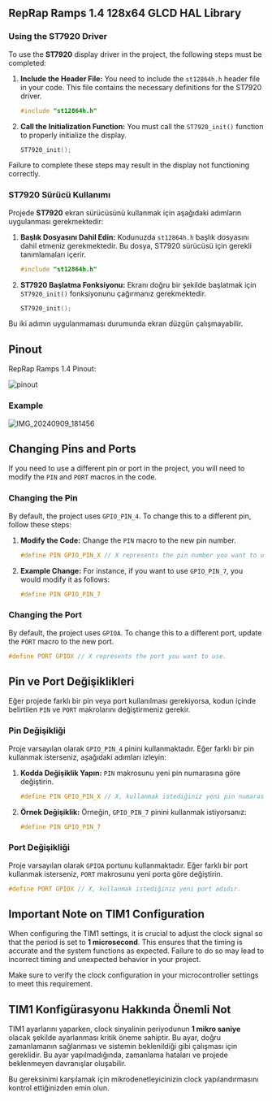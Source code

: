 ## RepRap Ramps 1.4 128x64 GLCD HAL Library
### Using the ST7920 Driver

To use the **ST7920** display driver in the project, the following steps must be completed:

1. **Include the Header File:**
    You need to include the `st12864h.h` header file in your code. This file contains the necessary definitions for the ST7920 driver.
    ```c
    #include "st12864h.h"
    ```

2. **Call the Initialization Function:**
    You must call the `ST7920_init()` function to properly initialize the display.
    ```c
    ST7920_init();
    ```

Failure to complete these steps may result in the display not functioning correctly.

### ST7920 Sürücü Kullanımı

Projede **ST7920** ekran sürücüsünü kullanmak için aşağıdaki adımların uygulanması gerekmektedir:

1. **Başlık Dosyasını Dahil Edin:**
    Kodunuzda `st12864h.h` başlık dosyasını dahil etmeniz gerekmektedir. Bu dosya, ST7920 sürücüsü için gerekli tanımlamaları içerir.
    ```c
    #include "st12864h.h"
    ```

2. **ST7920 Başlatma Fonksiyonu:**
    Ekranı doğru bir şekilde başlatmak için `ST7920_init()` fonksiyonunu çağırmanız gerekmektedir.
    ```c
    ST7920_init();
    ```

Bu iki adımın uygulanmaması durumunda ekran düzgün çalışmayabilir.

## Pinout

RepRap Ramps 1.4 Pinout:

![pinout](https://github.com/user-attachments/assets/5bc935df-f9ba-491c-8267-bfa0ca309795)

### Example
![IMG_20240909_181456](https://github.com/user-attachments/assets/9c7de2f1-c374-4b9a-bf01-c3bcca995ca0)
## Changing Pins and Ports

If you need to use a different pin or port in the project, you will need to modify the `PIN` and `PORT` macros in the code.

### Changing the Pin

By default, the project uses `GPIO_PIN_4`. To change this to a different pin, follow these steps:

1. **Modify the Code:** Change the `PIN` macro to the new pin number.
    ```c
    #define PIN GPIO_PIN_X // X represents the pin number you want to use.
    ```

2. **Example Change:** For instance, if you want to use `GPIO_PIN_7`, you would modify it as follows:
    ```c
    #define PIN GPIO_PIN_7
    ```

### Changing the Port

By default, the project uses `GPIOA`. To change this to a different port, update the `PORT` macro to the new port.
```c
#define PORT GPIOX // X represents the port you want to use.
```

## Pin ve Port Değişiklikleri

Eğer projede farklı bir pin veya port kullanılması gerekiyorsa, kodun içinde belirtilen `PIN` ve `PORT` makrolarını değiştirmeniz gerekir.

### Pin Değişikliği

Proje varsayılan olarak `GPIO_PIN_4` pinini kullanmaktadır. Eğer farklı bir pin kullanmak isterseniz, aşağıdaki adımları izleyin:

1. **Kodda Değişiklik Yapın:** `PIN` makrosunu yeni pin numarasına göre değiştirin.
    ```c
    #define PIN GPIO_PIN_X // X, kullanmak istediğiniz yeni pin numarasıdır.
    ```

2. **Örnek Değişiklik:** Örneğin, `GPIO_PIN_7` pinini kullanmak istiyorsanız:
    ```c
    #define PIN GPIO_PIN_7
    ```

### Port Değişikliği

Proje varsayılan olarak `GPIOA` portunu kullanmaktadır. Eğer farklı bir port kullanmak isterseniz, `PORT` makrosunu yeni porta göre değiştirin.
```c
#define PORT GPIOX // X, kullanmak istediğiniz yeni port adıdır.
```
## Important Note on TIM1 Configuration

When configuring the TIM1 settings, it is crucial to adjust the clock signal so that the period is set to **1 microsecond**. This ensures that the timing is accurate and the system functions as expected. Failure to do so may lead to incorrect timing and unexpected behavior in your project.

Make sure to verify the clock configuration in your microcontroller settings to meet this requirement.


## TIM1 Konfigürasyonu Hakkında Önemli Not

TIM1 ayarlarını yaparken, clock sinyalinin periyodunun **1 mikro saniye** olacak şekilde ayarlanması kritik öneme sahiptir. Bu ayar, doğru zamanlamanın sağlanması ve sistemin beklenildiği gibi çalışması için gereklidir. Bu ayar yapılmadığında, zamanlama hataları ve projede beklenmeyen davranışlar oluşabilir.

Bu gereksinimi karşılamak için mikrodenetleyicinizin clock yapılandırmasını kontrol ettiğinizden emin olun.

